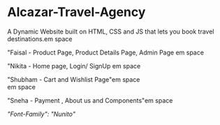 # Alcazar-Travel-Agency

A Dynamic Website built on HTML, CSS and JS that lets you book travel destinations.em space </br>

"Faisal - Product Page, Product Details Page, Admin Page em space </br>

"Nikita - Home page, Login/ SignUp em space </br>

"Shubham - Cart and Wishlist Page"em space </br>
em space </br>

"Sneha - Payment , About us and Components"em space </br>

<em>"Font-Family": "Nunito"</em></br>
